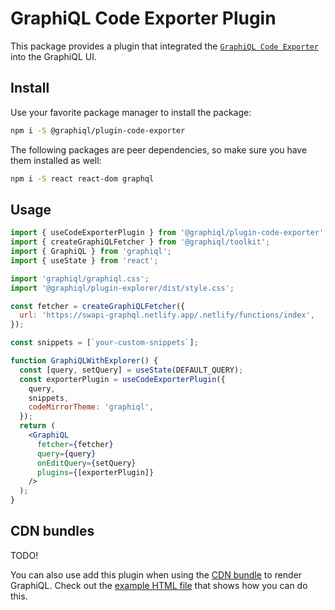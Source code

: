 # GraphiQL Code Exporter Plugin

This package provides a plugin that integrated the [`GraphiQL Code Exporter`](https://github.com/OneGraph/graphiql-code-exporter) into the GraphiQL UI.

## Install

Use your favorite package manager to install the package:

```sh
npm i -S @graphiql/plugin-code-exporter
```

The following packages are peer dependencies, so make sure you have them installed as well:

```sh
npm i -S react react-dom graphql
```

## Usage

```jsx
import { useCodeExporterPlugin } from '@graphiql/plugin-code-exporter';
import { createGraphiQLFetcher } from '@graphiql/toolkit';
import { GraphiQL } from 'graphiql';
import { useState } from 'react';

import 'graphiql/graphiql.css';
import '@graphiql/plugin-explorer/dist/style.css';

const fetcher = createGraphiQLFetcher({
  url: 'https://swapi-graphql.netlify.app/.netlify/functions/index',
});

const snippets = [`your-custom-snippets`];

function GraphiQLWithExplorer() {
  const [query, setQuery] = useState(DEFAULT_QUERY);
  const exporterPlugin = useCodeExporterPlugin({
    query,
    snippets,
    codeMirrorTheme: 'graphiql',
  });
  return (
    <GraphiQL
      fetcher={fetcher}
      query={query}
      onEditQuery={setQuery}
      plugins={[exporterPlugin]}
    />
  );
}
```

## CDN bundles

TODO!

You can also use add this plugin when using the [CDN bundle](../../examples/graphiql-cdn) to render GraphiQL. Check out the [example HTML file](examples/index.html) that shows how you can do this.
